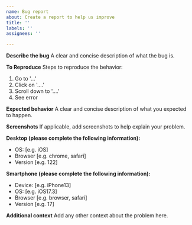 ```yaml
---
name: Bug report
about: Create a report to help us improve
title: ''
labels: ''
assignees: ''

---
```


**Describe the bug**
A clear and concise description of what the bug is.

**To Reproduce**
Steps to reproduce the behavior:

1. Go to '...'
2. Click on '....'
3. Scroll down to '....'
4. See error

**Expected behavior**
A clear and concise description of what you expected to happen.

**Screenshots**
If applicable, add screenshots to help explain your problem.

**Desktop (please complete the following information):**

- OS: [e.g. iOS]
- Browser [e.g. chrome, safari]
- Version [e.g. 122]

**Smartphone (please complete the following information):**

- Device: [e.g. iPhone13]
- OS: [e.g. iOS17.3]
- Browser [e.g. browser, safari]
- Version [e.g. 17]

**Additional context**
Add any other context about the problem here.
